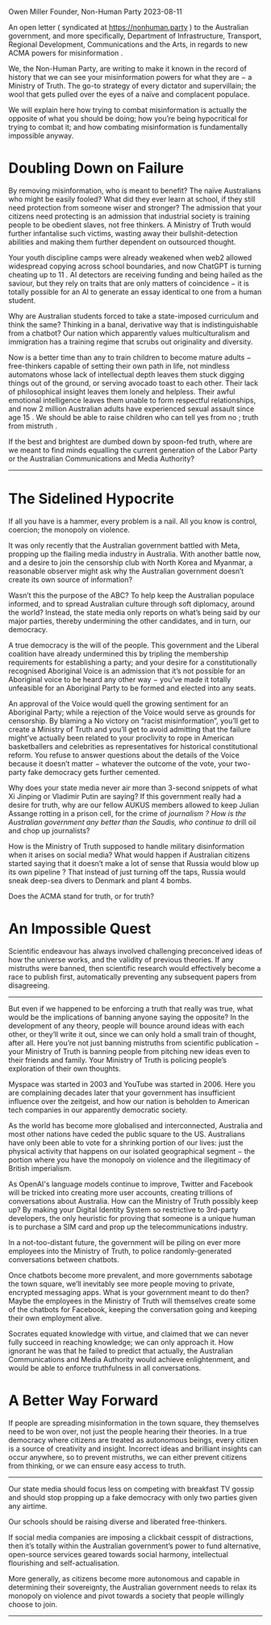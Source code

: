 Owen Miller
Founder, Non-Human Party
2023-08-11

An open letter ( syndicated at https://nonhuman.party ) to the Australian government, and
more specifically, Department of Infrastructure, Transport, Regional Development,
Communications and the Arts, in regards to new ACMA powers for misinformation .

We, the Non-Human Party, are writing to make it known in the record of history that we can
see your misinformation powers for what they are − a Ministry of Truth. The go-to strategy of
every dictator and supervillain; the wool that gets pulled over the eyes of a naïve and
complacent populace.

We will explain here how trying to combat misinformation is actually the opposite of what you
should be doing; how you’re being hypocritical for trying to combat it; and how combating
misinformation is fundamentally impossible anyway.

# Doubling Down on Failure

By removing misinformation, who is meant to benefit? The naïve Australians who might be
easily fooled? What did they ever learn at school, if they still need protection from someone
wiser and stronger? The admission that your citizens need protecting is an admission that
industrial society is training people to be obedient slaves, not free thinkers. A Ministry of
Truth would further infantalise such victims, wasting away their bullshit-detection abilities and
making them further dependent on outsourced thought.

Your youth discipline camps were already weakened when web2 allowed widespread
copying across school boundaries, and now ChatGPT is turning cheating up to 11 . AI
detectors are receiving funding and being hailed as the saviour, but they rely on traits that
are only matters of coincidence − it is totally possible for an AI to generate an essay identical
to one from a human student.

Why are Australian students forced to take a state-imposed curriculum and think the same?
Thinking in a banal, derivative way that is indistinguishable from a chatbot? Our nation which
apparently values multiculturalism and immigration has a training regime that scrubs out
originality and diversity.

Now is a better time than any to train children to become mature adults − free-thinkers
capable of setting their own path in life, not mindless automatons whose lack of intellectual
depth leaves them stuck digging things out of the ground, or serving avocado toast to each
other. Their lack of philosophical insight leaves them lonely and helpless. Their awful
emotional intelligence leaves them unable to form respectful relationships, and now 2 million
Australian adults have experienced sexual assault since age 15 . We should be able to raise
children who can tell yes from no ; truth from mistruth .

If the best and brightest are dumbed down by spoon-fed truth, where are we meant to find
minds equalling the current generation of the Labor Party or the Australian Communications
and Media Authority?


-----

# The Sidelined Hypocrite

If all you have is a hammer, every problem is a nail. All you know is control, coercion; the
monopoly on violence.

It was only recently that the Australian government battled with Meta, propping up the flailing
media industry in Australia. With another battle now, and a desire to join the censorship club
with North Korea and Myanmar, a reasonable observer might ask why the Australian
government doesn’t create its own source of information?

Wasn’t this the purpose of the ABC? To help keep the Australian populace informed, and to
spread Australian culture through soft diplomacy, around the world? Instead, the state media
only reports on what’s being said by our major parties, thereby undermining the other
candidates, and in turn, our democracy.

A true democracy is the will of the people. This government and the Liberal coalition have
already undermined this by tripling the membership requirements for establishing a party;
and your desire for a constitutionally recognised Aboriginal Voice is an admission that it’s not
possible for an Aboriginal voice to be heard any other way − you’ve made it totally unfeasible
for an Aboriginal Party to be formed and elected into any seats.

An approval of the Voice would quell the growing sentiment for an Aboriginal Party; while a
rejection of the Voice would serve as grounds for censorship. By blaming a No victory on
“racist misinformation”, you’ll get to create a Ministry of Truth and you’ll get to avoid admitting
that the failure might’ve actually been related to your proclivity to rope in American
basketballers and celebrities as representatives for historical constitutional reform. You
refuse to answer questions about the details of the Voice because it doesn’t matter −
whatever the outcome of the vote, your two-party fake democracy gets further cemented.

Why does your state media never air more than 3-second snippets of what Xi Jinping or
Vladimir Putin are saying? If this government really had a desire for truth, why are our fellow
AUKUS members allowed to keep Julian Assange rotting in a prison cell, for the crime of
_journalism ? How is the Australian government any better than the Saudis, who continue to_
drill oil and chop up journalists?

How is the Ministry of Truth supposed to handle military disinformation when it arises on
social media? What would happen if Australian citizens started saying that it doesn’t make a
lot of sense that Russia would blow up its own pipeline ? That instead of just turning off the
taps, Russia would sneak deep-sea divers to Denmark and plant 4 bombs.

Does the ACMA stand for truth, or for truth?

# An Impossible Quest

Scientific endeavour has always involved challenging preconceived ideas of how the
universe works, and the validity of previous theories. If any mistruths were banned, then
scientific research would effectively become a race to publish first, automatically preventing
any subsequent papers from disagreeing.


-----

But even if we happened to be enforcing a truth that really was true, what would be the
implications of banning anyone saying the opposite? In the development of any theory,
people will bounce around ideas with each other, or they’ll write it out, since we can only hold
a small train of thought, after all. Here you’re not just banning mistruths from scientific
publication − your Ministry of Truth is banning people from pitching new ideas even to their
friends and family. Your Ministry of Truth is policing people’s exploration of their own
thoughts.

Myspace was started in 2003 and YouTube was started in 2006. Here you are complaining
decades later that your government has insufficient influence over the zeitgeist, and how our
nation is beholden to American tech companies in our apparently democratic society.

As the world has become more globalised and interconnected, Australia and most other
nations have ceded the public square to the US. Australians have only been able to vote for
a shrinking portion of our lives: just the physical activity that happens on our isolated
geographical segment − the portion where you have the monopoly on violence and the
illegitimacy of British imperialism.

As OpenAI's language models continue to improve, Twitter and Facebook will be tricked into
creating more user accounts, creating trillions of conversations about Australia. How can the
Ministry of Truth possibly keep up? By making your Digital Identity System so restrictive to
3rd-party developers, the only heuristic for proving that someone is a unique human is to
purchase a SIM card and prop up the telecommunications industry.

In a not-too-distant future, the government will be piling on ever more employees into the
Ministry of Truth, to police randomly-generated conversations between chatbots.

Once chatbots become more prevalent, and more governments sabotage the town square,
we’ll inevitably see more people moving to private, encrypted messaging apps. What is your
government meant to do then? Maybe the employees in the Ministry of Truth will themselves
create some of the chatbots for Facebook, keeping the conversation going and keeping their
own employment alive.

Socrates equated knowledge with virtue, and claimed that we can never fully succeed in
reaching knowledge; we can only approach it. How ignorant he was that he failed to predict
that actually, the Australian Communications and Media Authority would achieve
enlightenment, and would be able to enforce truthfulness in all conversations.

# A Better Way Forward

If people are spreading misinformation in the town square, they themselves need to be won
over, not just the people hearing their theories. In a true democracy where citizens are
treated as autonomous beings, every citizen is a source of creativity and insight. Incorrect
ideas and brilliant insights can occur anywhere, so to prevent mistruths, we can either
prevent citizens from thinking, or we can ensure easy access to truth.


-----

Our state media should focus less on competing with breakfast TV gossip and should stop
propping up a fake democracy with only two parties given any airtime.

Our schools should be raising diverse and liberated free-thinkers.

If social media companies are imposing a clickbait cesspit of distractions, then it’s totally
within the Australian government’s power to fund alternative, open-source services geared
towards social harmony, intellectual flourishing and self-actualisation.

More generally, as citizens become more autonomous and capable in determining their
sovereignty, the Australian government needs to relax its monopoly on violence and pivot
towards a society that people willingly choose to join.


-----

